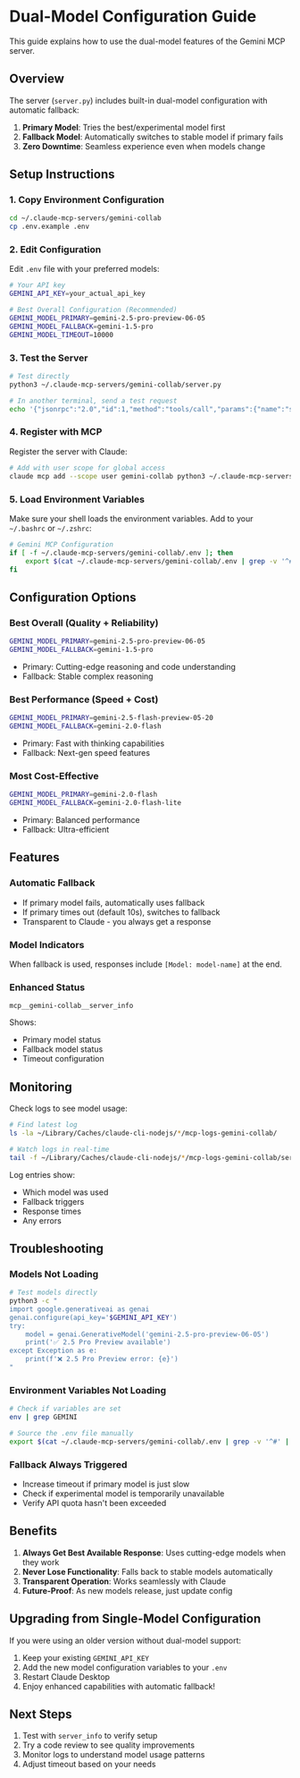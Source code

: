 # Dual-Model Configuration Guide

This guide explains how to use the dual-model features of the Gemini MCP server.

## Overview

The server (`server.py`) includes built-in dual-model configuration with automatic fallback:

1. **Primary Model**: Tries the best/experimental model first
2. **Fallback Model**: Automatically switches to stable model if primary fails
3. **Zero Downtime**: Seamless experience even when models change

## Setup Instructions

### 1. Copy Environment Configuration

```bash
cd ~/.claude-mcp-servers/gemini-collab
cp .env.example .env
```

### 2. Edit Configuration

Edit `.env` file with your preferred models:

```bash
# Your API key
GEMINI_API_KEY=your_actual_api_key

# Best Overall Configuration (Recommended)
GEMINI_MODEL_PRIMARY=gemini-2.5-pro-preview-06-05
GEMINI_MODEL_FALLBACK=gemini-1.5-pro
GEMINI_MODEL_TIMEOUT=10000
```

### 3. Test the Server

```bash
# Test directly
python3 ~/.claude-mcp-servers/gemini-collab/server.py

# In another terminal, send a test request
echo '{"jsonrpc":"2.0","id":1,"method":"tools/call","params":{"name":"server_info","arguments":{}}}' | python3 ~/.claude-mcp-servers/gemini-collab/server.py
```

### 4. Register with MCP

Register the server with Claude:

```bash
# Add with user scope for global access
claude mcp add --scope user gemini-collab python3 ~/.claude-mcp-servers/gemini-collab/server.py
```

### 5. Load Environment Variables

Make sure your shell loads the environment variables. Add to your `~/.bashrc` or `~/.zshrc`:

```bash
# Gemini MCP Configuration
if [ -f ~/.claude-mcp-servers/gemini-collab/.env ]; then
    export $(cat ~/.claude-mcp-servers/gemini-collab/.env | grep -v '^#' | xargs)
fi
```

## Configuration Options

### Best Overall (Quality + Reliability)
```bash
GEMINI_MODEL_PRIMARY=gemini-2.5-pro-preview-06-05
GEMINI_MODEL_FALLBACK=gemini-1.5-pro
```
- Primary: Cutting-edge reasoning and code understanding
- Fallback: Stable complex reasoning

### Best Performance (Speed + Cost)
```bash
GEMINI_MODEL_PRIMARY=gemini-2.5-flash-preview-05-20
GEMINI_MODEL_FALLBACK=gemini-2.0-flash
```
- Primary: Fast with thinking capabilities
- Fallback: Next-gen speed features

### Most Cost-Effective
```bash
GEMINI_MODEL_PRIMARY=gemini-2.0-flash
GEMINI_MODEL_FALLBACK=gemini-2.0-flash-lite
```
- Primary: Balanced performance
- Fallback: Ultra-efficient

## Features

### Automatic Fallback
- If primary model fails, automatically uses fallback
- If primary times out (default 10s), switches to fallback
- Transparent to Claude - you always get a response

### Model Indicators
When fallback is used, responses include `[Model: model-name]` at the end.

### Enhanced Status
```
mcp__gemini-collab__server_info
```
Shows:
- Primary model status
- Fallback model status
- Timeout configuration

## Monitoring

Check logs to see model usage:
```bash
# Find latest log
ls -la ~/Library/Caches/claude-cli-nodejs/*/mcp-logs-gemini-collab/

# Watch logs in real-time
tail -f ~/Library/Caches/claude-cli-nodejs/*/mcp-logs-gemini-collab/server.log
```

Log entries show:
- Which model was used
- Fallback triggers
- Response times
- Any errors

## Troubleshooting

### Models Not Loading
```bash
# Test models directly
python3 -c "
import google.generativeai as genai
genai.configure(api_key='$GEMINI_API_KEY')
try:
    model = genai.GenerativeModel('gemini-2.5-pro-preview-06-05')
    print('✅ 2.5 Pro Preview available')
except Exception as e:
    print(f'❌ 2.5 Pro Preview error: {e}')
"
```

### Environment Variables Not Loading
```bash
# Check if variables are set
env | grep GEMINI

# Source the .env file manually
export $(cat ~/.claude-mcp-servers/gemini-collab/.env | grep -v '^#' | xargs)
```

### Fallback Always Triggered
- Increase timeout if primary model is just slow
- Check if experimental model is temporarily unavailable
- Verify API quota hasn't been exceeded

## Benefits

1. **Always Get Best Available Response**: Uses cutting-edge models when they work
2. **Never Lose Functionality**: Falls back to stable models automatically
3. **Transparent Operation**: Works seamlessly with Claude
4. **Future-Proof**: As new models release, just update config

## Upgrading from Single-Model Configuration

If you were using an older version without dual-model support:

1. Keep your existing `GEMINI_API_KEY`
2. Add the new model configuration variables to your `.env`
3. Restart Claude Desktop
4. Enjoy enhanced capabilities with automatic fallback!

## Next Steps

1. Test with `server_info` to verify setup
2. Try a code review to see quality improvements
3. Monitor logs to understand model usage patterns
4. Adjust timeout based on your needs